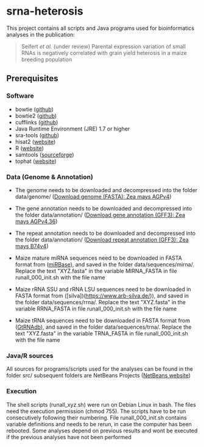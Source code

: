 # srna-heterosis

This project contains all scripts and Java programs used for bioinformatics analyses in the publication:

> Seifert _et al._ (under review) Parental expression variation of small RNAs is negatively correlated with grain yield heterosis in a maize breeding population

## Prerequisites
### Software
* bowtie ([github](https://github.com/BenLangmead/bowtie))
* bowtie2 ([github](https://github.com/BenLangmead/bowtie))
* cufflinks ([github](http://cole-trapnell-lab.github.io/cufflinks))
* Java Runtime Environment (JRE) 1.7 or higher
* sra-tools ([github](https://github.com/ncbi/sra-tools))
* hisat2 ([website](https://ccb.jhu.edu/software/hisat2/index.shtml)) 
* R ([website](https://www.r-project.org))
* samtools ([sourceforge](http://samtools.sourceforge.net/))
* tophat ([website](https://ccb.jhu.edu/software/tophat/manual.shtml))


### Data (Genome & Annotation)
* The genome needs to be downloaded and decompressed into the folder data/genome/ ([Download genome (FASTA): Zea mays AGPv4](ftp://ftp.gramene.org/pub/gramene/archives/PAST_RELEASES/release-54/fasta/zea_mays/dna/Zea_mays.AGPv4.dna.toplevel.fa.gz))
* The gene annotation needs to be downloaded and decompressed into the folder data/annotation/ ([Download gene annotation (GFF3): Zea mays AGPv4.36](ftp://ftp.gramene.org/pub/gramene/archives/PAST_RELEASES/release-54/gff3/zea_mays/Zea_mays.AGPv4.36.chr.gff3.gz))
* The repeat annotation needs to be downloaded and decompressed into the folder data/annotation/ ([Download repeat annotation (GFF3): Zea mays B74v4](ftp://ftp.gramene.org/pub/gramene/archives/PAST_RELEASES/release-54/gff3/zea_mays/repeat_annotation/B73v4.TE.filtered.gff3.gz)) 

* Maize mature miRNA sequences need to be downloaded in FASTA format from ([miRBase](http://www.mirbase.org/)), and saved in the folder data/sequences/mirna/. Replace the text "XYZ.fasta" in the variable MIRNA_FASTA in file runall_000_init.sh with the file name 
* Maize rRNA SSU and rRNA LSU sequences need to be downloaded in FASTA format from ([silva])(https://www.arb-silva.de/)), and saved in the folder data/sequences/rrna/. Replace the text "XYZ.fasta" in the variable RRNA_FASTA  in file runall_000_init.sh with the file name 
* Maize tRNA sequences need to be downloaded in FASTA format from ([GtRNAdb](http://http://gtrnadb.ucsc.edu/)), and saved in the folder data/sequences/trna/. Replace the text "XYZ.fasta" in the variable TRNA_FASTA in file runall_000_init.sh with the file name 


### Java/R sources
All sources for programs/scripts used for the analyses can be found in the folder src/ subsequent folders are NetBeans Projects ([NetBeans website](https://netbeans.org/downloads/))


### Execution

The shell scripts (runall_xyz.sh) were run on Debian Linux in bash. The files need the execution permission (chmod 755).
The scripts have to be run consecutively following their numbering. File runall_000_init.sh contains variable 
definitions and needs to be rerun, in case the computer has been rebooted.
Some analyses depend on previous results and wont be executed if the previous analyses have not been performed
